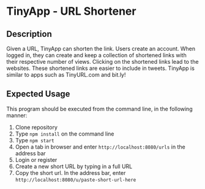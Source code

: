 # TinyApp - URL Shortener

## Description

Given a URL, TinyApp can shorten the link. Users create an account. When logged in, they can create and keep a collection of shortened links with their respective number of views. Clicking on the shortened links lead to the websites. These shortened links are easier to include in tweets. TinyApp is similar to apps such as TinyURL.com and bit.ly!   

## Expected Usage

This program should be executed from the command line, in the following manner:

1. Clone repository
2. Type `npm install` on the command line
3. Type `npm start`
4. Open a tab in browser and enter `http://localhost:8080/urls` in the address bar
5. Login or register
6. Create a new short URL by typing in a full URL
7. Copy the short url. In the address bar, enter `http://localhost:8080/u/paste-short-url-here`
